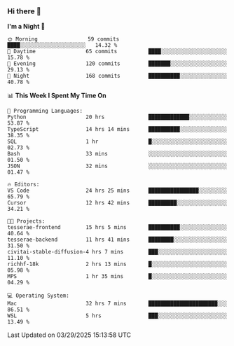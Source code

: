### Hi there 👋

<!--
**ALiersEL/ALiersEL** is a ✨ _special_ ✨ repository because its `README.md` (this file) appears on your GitHub profile.

Here are some ideas to get you started:

- 🔭 I’m currently working on ...
- 🌱 I’m currently learning ...
- 👯 I’m looking to collaborate on ...
- 🤔 I’m looking for help with ...
- 💬 Ask me about ...
- 📫 How to reach me: ...
- 😄 Pronouns: ...
- ⚡ Fun fact: ...
-->

<!--START_SECTION:waka-->
**I'm a Night 🦉** 

```text
🌞 Morning                59 commits          ████░░░░░░░░░░░░░░░░░░░░░   14.32 % 
🌆 Daytime                65 commits          ████░░░░░░░░░░░░░░░░░░░░░   15.78 % 
🌃 Evening                120 commits         ███████░░░░░░░░░░░░░░░░░░   29.13 % 
🌙 Night                  168 commits         ██████████░░░░░░░░░░░░░░░   40.78 % 
```


📊 **This Week I Spent My Time On** 

```text
💬 Programming Languages: 
Python                   20 hrs              █████████████░░░░░░░░░░░░   53.87 % 
TypeScript               14 hrs 14 mins      ██████████░░░░░░░░░░░░░░░   38.35 % 
SQL                      1 hr                █░░░░░░░░░░░░░░░░░░░░░░░░   02.73 % 
Bash                     33 mins             ░░░░░░░░░░░░░░░░░░░░░░░░░   01.50 % 
JSON                     32 mins             ░░░░░░░░░░░░░░░░░░░░░░░░░   01.47 % 

🔥 Editors: 
VS Code                  24 hrs 25 mins      ████████████████░░░░░░░░░   65.79 % 
Cursor                   12 hrs 42 mins      █████████░░░░░░░░░░░░░░░░   34.21 % 

🐱‍💻 Projects: 
tesserae-frontend        15 hrs 5 mins       ██████████░░░░░░░░░░░░░░░   40.64 % 
tesserae-backend         11 hrs 41 mins      ████████░░░░░░░░░░░░░░░░░   31.50 % 
civitai-stable-diffusion-4 hrs 7 mins        ███░░░░░░░░░░░░░░░░░░░░░░   11.10 % 
richhf-18k               2 hrs 13 mins       █░░░░░░░░░░░░░░░░░░░░░░░░   05.98 % 
MPS                      1 hr 35 mins        █░░░░░░░░░░░░░░░░░░░░░░░░   04.29 % 

💻 Operating System: 
Mac                      32 hrs 7 mins       ██████████████████████░░░   86.51 % 
WSL                      5 hrs               ███░░░░░░░░░░░░░░░░░░░░░░   13.49 % 
```


 Last Updated on 03/29/2025 15:13:58 UTC
<!--END_SECTION:waka-->
